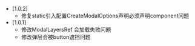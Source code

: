 - [1.0.2]
  - 修复static引入配置CreateModalOptions声明必须声明component问题 
- [1.0.1]
  - 修改ModalLayersRef 会加载失败问题
  - 修改弹层会被button遮挡问题
